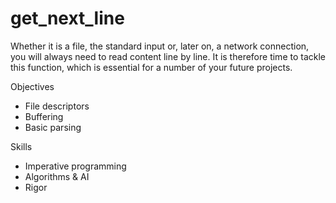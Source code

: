 # get_next_line

Whether it is a file, the standard input or, later on, a network connection, you will always need to read content line by line. It is therefore time to tackle this function, which is essential for a number of your future projects.

Objectives
  - File descriptors
  - Buffering
  - Basic parsing
  
Skills
  - Imperative programming
  - Algorithms & AI
  - Rigor
